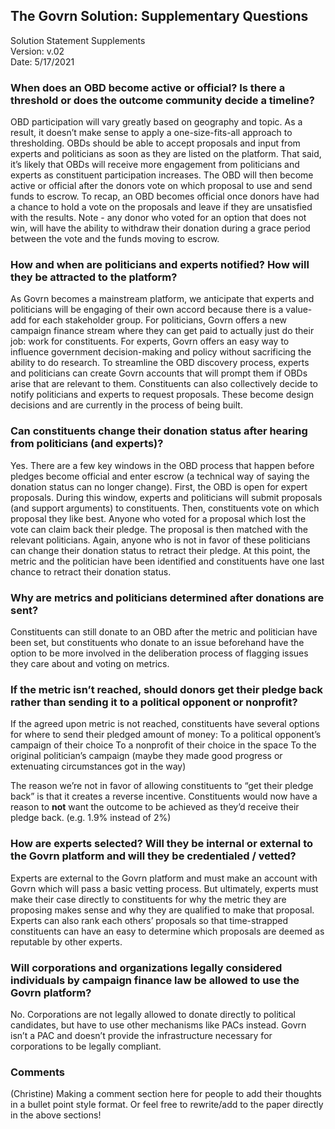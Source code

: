## The Govrn Solution: Supplementary Questions

Solution Statement Supplements<br/>
Version:  v.02<br/>
Date: 5/17/2021<br/>

### When does an OBD become active or official? Is there a threshold or does the outcome community decide a timeline?

OBD participation will vary greatly based on geography and topic. As a result, it doesn’t make sense to apply a one-size-fits-all approach to thresholding. OBDs should be able to accept proposals and input from experts and politicians as soon as they are listed on the platform. That said, it’s likely that OBDs will receive more engagement from politicians and experts as constituent participation increases. The OBD will then become active or official after the donors vote on which proposal to use and send funds to escrow. To recap, an OBD becomes official once donors have had a chance to hold a vote on the proposals and leave if they are unsatisfied with the results.  Note - any donor who voted for an option that does not win, will have the ability to withdraw their donation during a grace period between the vote and the funds moving to escrow.

### How and when are politicians and experts notified? How will they be attracted to the platform?

As Govrn becomes a mainstream platform, we anticipate that experts and politicians will be engaging of their own accord because there is a value-add for each stakeholder group.  For politicians, Govrn offers a new campaign finance stream where they can get paid to actually just do their job: work for constituents.  For experts, Govrn offers an easy way to influence government decision-making and policy without sacrificing the ability to do research.  To streamline the OBD discovery process, experts and politicians can create Govrn accounts that will prompt them if OBDs arise that are relevant to them.  Constituents can also collectively decide to notify politicians and experts to request proposals.  These become design decisions and are currently in the process of being built. 

### Can constituents change their donation status after hearing from politicians (and experts)? 

Yes. There are a few key windows in the OBD process that happen before pledges become official and enter escrow (a technical way of saying the donation status can no longer change). First, the OBD is open for expert proposals.  During this window, experts and politicians will submit proposals (and support arguments) to constituents.  Then, constituents vote on which proposal they like best.  Anyone who voted for a proposal which lost the vote can claim back their pledge.  The proposal is then matched with the relevant politicians.  Again, anyone who is not in favor of these politicians can change their donation status to retract their pledge.  At this point, the metric and the politician have been identified and constituents have one last chance to retract their donation status.  

### Why are metrics and politicians determined after donations are sent?

Constituents can still donate to an OBD after the metric and politician have been set, but constituents who donate to an issue beforehand have the option to be more involved in the deliberation process of flagging issues they care about and voting on metrics. 

### If the metric isn’t reached, should donors get their pledge back rather than sending it to a political opponent or nonprofit?

If the agreed upon metric is not reached, constituents have several options for where to send their pledged amount of money:
To a political opponent’s campaign of their choice
To a nonprofit of their choice in the space
To the original politician’s campaign (maybe they made good progress or extenuating circumstances got in the way)

The reason we’re not in favor of allowing constituents to “get their pledge back” is that it creates a reverse incentive.  Constituents would now have a reason to **not** want the outcome to be achieved as they’d receive their pledge back. (e.g. 1.9% instead of 2%)

### How are experts selected? Will they be internal or external to the Govrn platform and will they be credentialed / vetted?

Experts are external to the Govrn platform and must make an account with Govrn which will pass a basic vetting process. But ultimately, experts must make their case directly to constituents for why the metric they are proposing makes sense and why they are qualified to make that proposal.  Experts can also rank each others’ proposals so that time-strapped constituents can have an easy to determine which proposals are deemed as reputable by other experts.

### Will corporations and organizations legally considered individuals by campaign finance law be allowed to use the Govrn platform?

No. Corporations are not legally allowed to donate directly to political candidates, but have to use other mechanisms like PACs instead.  Govrn isn’t a PAC and doesn’t provide the infrastructure necessary for corporations to be legally compliant.

### Comments
(Christine) Making a comment section here for people to add their thoughts in a bullet point style format. Or feel free to rewrite/add to the paper directly in the above sections!

